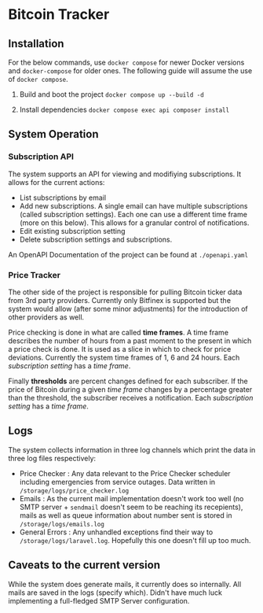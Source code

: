 # Bitcoin Tracker

## Installation

For the below commands, use `docker compose` for newer Docker versions
and `docker-compose` for older ones. The following guide will assume the use
of `docker compose`.

1. Build and boot the project
`docker compose up --build -d`

2. Install dependencies
`docker compose exec api composer install`

## System Operation

### Subscription API

The system supports an API for viewing and modifiying subscriptions. It allows for the current actions:
- List subscriptions by email
- Add new subscriptions. A single email can have multiple subscriptions (called subscription settings). Each one can use a different time frame (more on this below). This allows for a granular control of notifications.
- Edit existing subscription setting
- Delete subscription settings and subscriptions.

An OpenAPI Documentation of the project can be found at `./openapi.yaml`

### Price Tracker

The other side of the project is responsible for pulling Bitcoin ticker data from 3rd party providers. Currently only Bitfinex is supported but the system would allow (after some minor adjustments) for the introduction of other providers as well.

Price checking is done in what are called **time frames**. A time frame describes the number of hours from a past moment to the present in which a price check is done. It is used as a slice in which to check for price deviations. Currently the system time frames of 1, 6 and 24 hours. Each *subscription setting* has a *time frame*.

Finally **thresholds** are percent changes defined for each subscriber. If the price of Bitcoin during a given *time frame* changes by a percentage greater than the threshold, the subscriber receives a notification. Each *subscription setting* has a *time frame*.


## Logs

The system collects information in three log channels which print the data in three log files respectively:

- Price Checker : Any data relevant to the Price Checker scheduler including emergencies from service outages. Data written in `/storage/logs/price_checker.log`
- Emails : As the current mail implementation doesn't work too well (no SMTP server + `sendmail` doesn't seem to be reaching its recepients), mails as well as queue information about number sent is stored in `/storage/logs/emails.log`
- General Errors : Any unhandled exceptions find their way to `/storage/logs/laravel.log`. Hopefully this one doesn't fill up too much.

## Caveats to the current version

While the system does generate mails, it currently does so internally. All mails are saved in the logs (specify which). Didn't have much luck implementing a full-fledged SMTP Server configuration.


